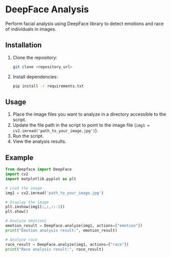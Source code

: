 # DeepFace Analysis

Perform facial analysis using DeepFace library to detect emotions and race of individuals in images.

## Installation

1. Clone the repository:

    ```bash
    git clone <repository_url>
    ```

2. Install dependencies:

    ```bash
    pip install -r requirements.txt
    ```

## Usage

1. Place the image files you want to analyze in a directory accessible to the script.
2. Update the file path in the script to point to the image file (`img1 = cv2.imread('path_to_your_image.jpg')`).
3. Run the script.
4. View the analysis results.

## Example

```python
from deepface import DeepFace
import cv2 
import matplotlib.pyplot as plt

# Load the image
img1 = cv2.imread('path_to_your_image.jpg')

# Display the image
plt.imshow(img1[:,:,::-1])
plt.show()

# Analyze emotions
emotion_result = DeepFace.analyze(img1, actions=["emotion"])
print("Emotion analysis result:", emotion_result)

# Analyze race
race_result = DeepFace.analyze(img1, actions=["race"])
print("Race analysis result:", race_result)
